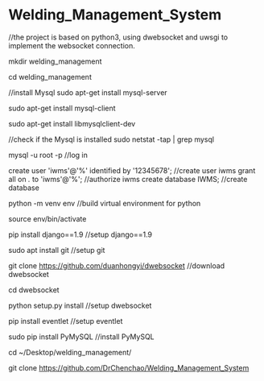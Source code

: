 # Welding_Management_System

//the project is based on python3, using dwebsocket and uwsgi to implement the websocket connection.

mkdir welding_management

cd welding_management

//install Mysql
sudo apt-get install mysql-server

sudo apt-get install mysql-client

sudo apt-get install libmysqlclient-dev

//check if the Mysql is installed
sudo netstat -tap | grep mysql

mysql -u root -p //log in

create user 'iwms'@'%' identified by '12345678'; //create user iwms
grant all on *.* to 'iwms'@'%'; //authorize iwms
create database IWMS; //create database

python -m venv env //build virtual environment for python

source env/bin/activate

pip install django==1.9 //setup django==1.9

sudo apt install git //setup git

git clone https://github.com/duanhongyi/dwebsocket //download dwebsocket

cd dwebsocket

python setup.py install //setup dwebsocket

pip install eventlet //setup eventlet

sudo pip install PyMySQL //install PyMySQL

cd ~/Desktop/welding_management/

git clone https://github.com/DrChenchao/Welding_Management_System